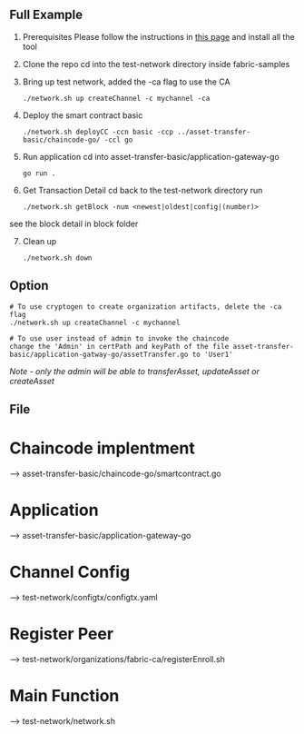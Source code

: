 ## Full Example

1. Prerequisites 
Please follow the instructions in [this page](https://hyperledger-fabric.readthedocs.io/en/latest/install.html) and install all the tool

2. Clone the repo
cd into the test-network directory inside fabric-samples

3. Bring up test network, added the -ca flag to use the CA
   ```
   ./network.sh up createChannel -c mychannel -ca 
   ```

4. Deploy the smart contract basic 
   ```
   ./network.sh deployCC -ccn basic -ccp ../asset-transfer-basic/chaincode-go/ -ccl go
   ```

5. Run application
cd into asset-transfer-basic/application-gateway-go
   ```
   go run .
   ```

6. Get Transaction Detail
cd back to the test-network directory
run 
   ```
   ./network.sh getBlock -num <newest|oldest|config|(number)>
   ```
see the block detail in block folder

7. Clean up 
   ```
   ./network.sh down
   ```

## Option

   ```
   # To use cryptogen to create organization artifacts, delete the -ca flag
   ./network.sh up createChannel -c mychannel

   # To use user instead of admin to invoke the chaincode 
   change the 'Admin' in certPath and keyPath of the file asset-transfer-basic/application-gatway-go/assetTransfer.go to 'User1'
   ```

   *Note - only the admin will be able to transferAsset, updateAsset or createAsset*

## File

# Chaincode implentment 
--> asset-transfer-basic/chaincode-go/smartcontract.go
# Application
--> asset-transfer-basic/application-gateway-go
# Channel Config
--> test-network/configtx/configtx.yaml
# Register Peer
--> test-network/organizations/fabric-ca/registerEnroll.sh
# Main Function 
--> test-network/network.sh 





